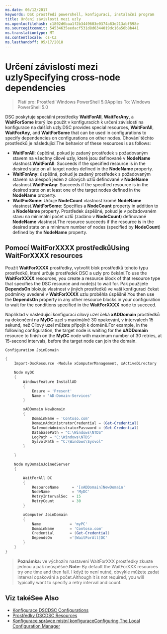 ```yaml
---
ms.date: 06/12/2017
keywords: DSC prostředí powershell, konfiguraci, instalační program
title: Určení závislostí mezi uzly
ms.openlocfilehash: c1802d6baa1f2b3449603e0374a83e213abf598e
ms.sourcegitcommit: 54534635eedacf531d8d6344019dc16a50b8b441
ms.translationtype: MT
ms.contentlocale: cs-CZ
ms.lasthandoff: 05/17/2018
---
```

# <a name="specifying-cross-node-dependencies"></a><span data-ttu-id="1d296-103">Určení závislostí mezi uzly</span><span class="sxs-lookup"><span data-stu-id="1d296-103">Specifying cross-node dependencies</span></span>

> <span data-ttu-id="1d296-104">Platí pro: Prostředí Windows PowerShell 5.0</span><span class="sxs-lookup"><span data-stu-id="1d296-104">Applies To: Windows PowerShell 5.0</span></span>

<span data-ttu-id="1d296-105">DSC poskytuje speciální prostředky **WaitForAll**, **WaitForAny**, a **WaitForSome** který lze použít v konfiguracích k určení závislostí na konfigurace na dalších uzly.</span><span class="sxs-lookup"><span data-stu-id="1d296-105">DSC provides special resources, **WaitForAll**, **WaitForAny**, and **WaitForSome** that can be used in configurations to specify dependencies on configurations on other nodes.</span></span> <span data-ttu-id="1d296-106">Chování těchto prostředků je následující:</span><span class="sxs-lookup"><span data-stu-id="1d296-106">The behavior of these resources is as follows:</span></span>

* <span data-ttu-id="1d296-107">**WaitForAll**: úspěšná, pokud je zadaný prostředek s požadovaným stavem na všechny cílové uzly, které jsou definované v **NodeName** vlastnost.</span><span class="sxs-lookup"><span data-stu-id="1d296-107">**WaitForAll**: Succeeds if the specified resource is in the desired state on all target nodes defined in the **NodeName** property.</span></span>
* <span data-ttu-id="1d296-108">**WaitForAny**: úspěšná, pokud je zadaný prostředek s požadovaným stavem na alespoň jeden z cílových uzlů definované v **NodeName** vlastnost.</span><span class="sxs-lookup"><span data-stu-id="1d296-108">**WaitForAny**: Succeeds if the specified resource is in the desired state on at least one of the target nodes defined in the **NodeName** property.</span></span>
* <span data-ttu-id="1d296-109">**WaitForSome**: Určuje **NodeCount** vlastnost kromě **NodeName** vlastnost.</span><span class="sxs-lookup"><span data-stu-id="1d296-109">**WaitForSome**: Specifies a **NodeCount** property in addition to a **NodeName** property.</span></span> <span data-ttu-id="1d296-110">Prostředek úspěšné, pokud je v požadovaném stavu na minimální počet uzlů (zadáno v **NodeCount**) definované **NodeName** vlastnost.</span><span class="sxs-lookup"><span data-stu-id="1d296-110">The resource succeeds if the resource is in the desired state on a minimum number of nodes (specified by **NodeCount**) defined by the **NodeName** property.</span></span>

## <a name="using-waitforxxxx-resources"></a><span data-ttu-id="1d296-111">Pomocí WaitForXXXX prostředků</span><span class="sxs-lookup"><span data-stu-id="1d296-111">Using WaitForXXXX resources</span></span>

<span data-ttu-id="1d296-112">Použít **WaitForXXXX** prostředky, vytvořit blok prostředků tohoto typu prostředků, které určuje prostředek DSC a uzly pro čekání.</span><span class="sxs-lookup"><span data-stu-id="1d296-112">To use the **WaitForXXXX** resources, you create a resource block of that resource type that specifies the DSC resource and node(s) to wait for.</span></span> <span data-ttu-id="1d296-113">Pak použijete **DependsOn** blokuje vlastnost v jiných prostředků ve vaší konfiguraci čekat podmínky uvedené v **WaitForXXXX** uzlu proběhla úspěšně.</span><span class="sxs-lookup"><span data-stu-id="1d296-113">You then use the **DependsOn** property in any other resource blocks in your configuration to wait for the conditions specified in the **WaitForXXXX** node to succeed.</span></span>

<span data-ttu-id="1d296-114">Například v následující konfiguraci cílový uzel čeká **xADDomain** prostředků na dokončení na **MyDC** uzel s maximálně 30 opakování, v intervalech 15 sekund, než Cílový uzel můžete připojit k doméně.</span><span class="sxs-lookup"><span data-stu-id="1d296-114">For example, in the following configuration, the target node is waiting for the **xADDomain** resource to finish on the **MyDC** node with maximum number of 30 retries, at 15-second intervals, before the target node can join the domain.</span></span>

```powershell
Configuration JoinDomain

{
    Import-DscResource -Module xComputerManagement, xActiveDirectory

    Node myDC
    {
        WindowsFeature InstallAD
        {
            Ensure = 'Present'
            Name = 'AD-Domain-Services'
        }

        xADDomain NewDomain
        {
            DomainName = 'Contoso.com'
            DomainAdministratorCredential = (Get-Credential)
            SafemodeAdministratorPassword = (Get-Credential)
            DatabasePath = "C:\Windows\NTDS"
            LogPath = "C:\Windows\NTDS"
            SysvolPath = "C:\Windows\Sysvol"
        }

    }

    Node myDomainJoinedServer
    {

        WaitForAll DC
        {
            ResourceName      = '[xADDomain]NewDomain'
            NodeName          = 'MyDC'
            RetryIntervalSec  = 15
            RetryCount        = 30
        }

        xComputer JoinDomain
        {
            Name             = 'myPC'
            DomainName       = 'Contoso.com'
            Credential       = (Get-Credential)
            DependsOn        ='[WaitForAll]DC'
        }
    }
}
```

><span data-ttu-id="1d296-115">**Poznámka:** ve výchozím nastavení WaitForXXX prostředky zkuste jednou a pak neúspěšné.</span><span class="sxs-lookup"><span data-stu-id="1d296-115">**Note:** By default the WaitForXXX resources try one time and then fail.</span></span> <span data-ttu-id="1d296-116">I když to není nutné, obvykle můžete zadat interval opakování a počet.</span><span class="sxs-lookup"><span data-stu-id="1d296-116">Although it is not required, you will typically want to specify a retry interval and count.</span></span>

## <a name="see-also"></a><span data-ttu-id="1d296-117">Viz také</span><span class="sxs-lookup"><span data-stu-id="1d296-117">See Also</span></span>
* [<span data-ttu-id="1d296-118">Konfigurace DSC</span><span class="sxs-lookup"><span data-stu-id="1d296-118">DSC Configurations</span></span>](configurations.md)
* [<span data-ttu-id="1d296-119">Prostředky DSC</span><span class="sxs-lookup"><span data-stu-id="1d296-119">DSC Resources</span></span>](resources.md)
* [<span data-ttu-id="1d296-120">Konfigurace správce místní konfigurace</span><span class="sxs-lookup"><span data-stu-id="1d296-120">Configuring The Local Configuration Manager</span></span>](metaConfig.md)